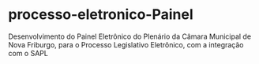 # processo-eletronico-Painel
Desenvolvimento do Painel Eletrônico do Plenário da Câmara Municipal de Nova Friburgo, para o Processo Legislativo Eletrônico, com a integração com o SAPL
